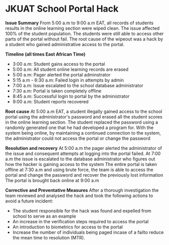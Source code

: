 # JKUAT School Portal Hack

**Issue Summary**
From 5:00 a.m to 9:00 a.m EAT, all records of students results in the online learning section were wiped clean. The issue affected 100% of the student population. The students were still able to access other parts of the portal without fail. The root cause of the wipeout was a hack by a student who gained administrative access to the portal.

**Timeline (all times East African Time)**
- 3:00 a.m: Student gains access to the portal
- 5:00 a.m: All student online learning records are erased
- 5:00 a.m: Pager alerted the portal adminstrator
- 5:15 a.m - 6:30 a.m: Failed login in attempts by admin
- 7:00 a.m: Issue escalated to the school database administrator
- 7:30 a.m: Portal is taken completely offline
- 8:45 a.m: Successful login to portal by the administrator
- 9:00 a.m: Student reports recovered

**Root cause**
At 5:00 a.m EAT, a student illegally gained access to the school portal using the administrator's password and erased all the student scores in the online learning section. The student replaced the password using a randomly generated one that he had developed a program for. With the system being online, by maintaining a continued connection to the system, the administrator could not access the portal or change the password

**Resolution and recovery**
At 5:00 a.m the pager alerted the administrator of the issue and consequent attempts at logging into the portal failed.
At 7:00 a.m the issue is escalated to the database administrator who figures out how the hacker is gaining access to the system
The entire portal is taken offline at 7:30 a.m and using brute force, the team is able to access the portal and change the password and recover the previously lost information
The portal is brought back online at 9:00 a.m

**Corrective and Preventative Measures**
After a thorough investigation the team reviewed and analysed the hack and took the following actions to avoid a future incident:
- The student responsible for the hack was found and expelled from school to serve as an example
- An increase in the verification steps required to access the portal
- An introduction to biometrics for access to the portal
- Increase the number of individuals being paged incase of a failto reduce the mean time to resolution (MTR).
